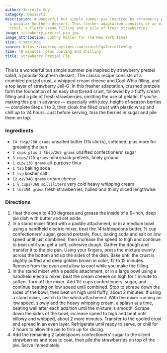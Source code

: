 ```yaml
---
author: Jerrelle Guy
category: Desserts
description: A wonderful but simple summer pie inspired by strawberry pretzel salad,
  a popular Southern dessert. This fresher adaptation consists of an easy shortbread
  crust, a fluffy cream filling and a pile of fresh strawberries.
image: strawberry_pretzel_pie.jpg
image_attribution: Johnny Miller for The New York Times
size: 8 servings
source: https://cooking.nytimes.com/search?q=Jerrelle+Guy
time: 40 minutes, plus cooling and chilling
title: Strawberry Pretzel Pie
---
```

This is a wonderful but simple summer pie inspired by strawberry pretzel salad, a popular Southern dessert. The classic recipe consists of a crumbled pretzel crust, a whipped cream cheese and Cool Whip filling, and a top layer of strawberry Jell-O. In this fresher adaptation, crushed pretzels form the foundation of an easy shortbread crust, followed by a fluffy cream filling and a pile of fresh strawberries, omitting the use of gelatin. If you’re making this pie in advance — especially with juicy, height-of-season berries — complete Steps 1 to 3, then cloak the filled crust with plastic wrap and chill up to 24 hours. Just before serving, toss the berries in sugar and pile them on top.

### Ingredients

* `14 tbsp/200 grams` unsalted butter (1¾ sticks), softened, plus more for greasing the pan
* `2 cups plus 2 tbsp/265 grams` unsifted confectioners’ sugar
* `3 cups/120 grams` mini snack pretzels, finely ground
* `1 cup/130 grams` all-purpose flour
* `1 tsp` baking soda
* `1 tsp` kosher salt
* `12 oz/340 grams` cream cheese
* `1 ½ cups/360 milliliters` very cold heavy whipping cream
* `1 lb/450 grams` fresh strawberries, hulled and thinly sliced lengthwise

### Directions

1. Heat the oven to 400 degrees and grease the inside of a 9-inch, deep pie dish with butter and set aside.
2. In a stand mixer fitted with a paddle attachment, or in a medium bowl using a handheld electric mixer, beat the 14 tablespoons butter, ½ cup confectioners’ sugar, ground pretzels, flour, baking soda and salt on low speed until just combined, then increase the speed to high and continue to beat until you get a soft, cohesive dough. Gather the dough and transfer it to the pie pan. Using your fingers, press the mixture evenly across the bottom and up the sides of the dish. Bake until the crust is slightly puffed and deep golden brown in color, 12 to 15 minutes. Remove from the oven and allow to cool while you make the filling.
3. In the stand mixer with a paddle attachment, or in a large bowl using a handheld electric mixer, beat the cream cheese on high for 1 minute to soften. Turn off the mixer. Add 1½ cups confectioners’ sugar, and continue beating on low speed until combined. Stop to scrape down the sides of the bowl, then beat on high until fluffy, about 2 minutes. If using a stand mixer, switch to the whisk attachment. With the mixer running on low speed, slowly add the heavy whipping cream, a splash at a time, beating well after each addition until the mixture is smooth. Scrape down the sides of the bowl, increase speed to high and beat until billowy and whipped, about 2 more minutes. Transfer to the cooled crust and spread in an even layer. Refrigerate until ready to serve, or chill for 2 hours to allow the pie to firm up for slicing.
4. Add the remaining 2 tablespoons confectioners’ sugar to the sliced strawberries and toss to coat, then pile the strawberries on top of the pie. Serve immediately.